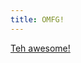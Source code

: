 ```yaml
---
title: OMFG!
---
```

<a href="http://www.randelshofer.ch/animations/anims/eric_w_schwartz/AmigaTribute.mp4">Teh awesome!</a>
